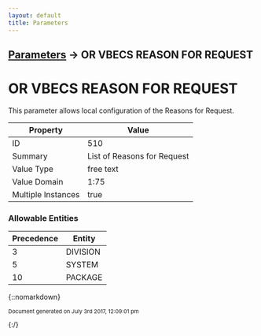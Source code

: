 ```yaml
---
layout: default
title: Parameters
---
```


## [Parameters](TableOfContents) &#8594; OR VBECS REASON FOR REQUEST
# OR VBECS REASON FOR REQUEST

This parameter allows local configuration of the Reasons for Request.

Property | Value
--- | ---
ID | 510
Summary | List of Reasons for Request
Value Type | free text
Value Domain | 1:75
Multiple Instances | true

### Allowable Entities

Precedence | Entity
--- | ---
3 | DIVISION
5 | SYSTEM
10 | PACKAGE

{::nomarkdown} <br/><p style="font-size: 11px">Document generated on July 3rd 2017, 12:09:01 pm</p>{:/}